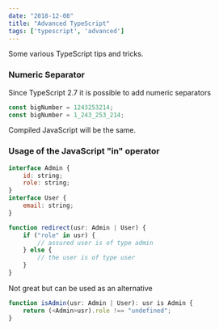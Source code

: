 ```yaml
---
date: "2018-12-08"
title: "Advanced TypeScript"
tags: ['typescript', 'advanced']
---
```

Some various TypeScript tips and tricks.

### Numeric Separator
Since TypeScript 2.7 it is possible to add numeric separators

```javascript
const bigNumber = 1243253214;
const bigNumber = 1_243_253_214;
```

Compiled JavaScript will be the same.

### Usage of the JavaScript "in" operator

```javascript
interface Admin {
	id: string;
	role: string;
}
interface User {
	email: string;
}

function redirect(usr: Admin | User) {
	if ("role" in usr) {
		// assured user is of type admin
	} else {
		// the user is of type user
	}
}
```

Not great but can be used as an alternative
```javascript
function isAdmin(usr: Admin | User): usr is Admin {
	return (<Admin>usr).role !== "undefined";
}
```



